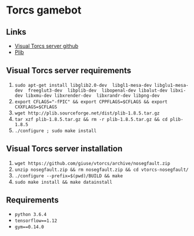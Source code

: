 # Torcs gamebot

## Links
* [Visual Torcs server github](https://github.com/giuse/vtorcs/tree/nosegfault)
* [Plib](http://plib.sourceforge.net/download.html)

## Visual Torcs server requirements
1. `sudo apt-get install libglib2.0-dev  libgl1-mesa-dev libglu1-mesa-dev  freeglut3-dev  libplib-dev  libopenal-dev libalut-dev libxi-dev libxmu-dev libxrender-dev  libxrandr-dev libpng-dev`
2. `export CFLAGS="-fPIC" && export CPPFLAGS=$CFLAGS && export CXXFLAGS=$CFLAGS`
3. `wget http://plib.sourceforge.net/dist/plib-1.8.5.tar.gz`
4. `tar xzf plib-1.8.5.tar.gz && rm -r plib-1.8.5.tar.gz && cd plib-1.8.5`
5. `./configure ; sudo make install`

## Visual Torcs server installation
1. `wget https://github.com/giuse/vtorcs/archive/nosegfault.zip`
2. `unzip nosegfault.zip && rm nosegfault.zip && cd vtorcs-nosegfault/`
3. `./configure --prefix=$(pwd)/BUILD && make`
4. `sudo make install && make datainstall`

## Requirements
* `python 3.6.4`
* `tensorflow==1.12`
* `gym==0.14.0`
